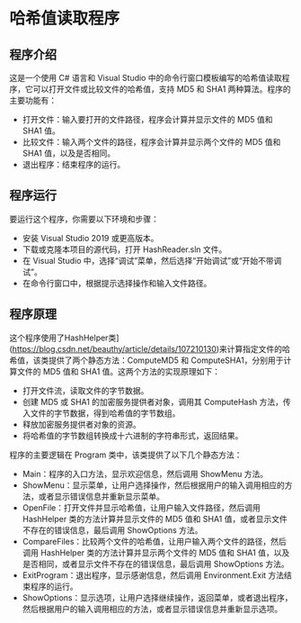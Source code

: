 # 哈希值读取程序

## 程序介绍

这是一个使用 C# 语言和 Visual Studio 中的命令行窗口模板编写的哈希值读取程序，它可以打开文件或比较文件的哈希值，支持 MD5 和 SHA1 两种算法。程序的主要功能有：

- 打开文件：输入要打开的文件路径，程序会计算并显示文件的 MD5 值和 SHA1 值。
- 比较文件：输入两个文件的路径，程序会计算并显示两个文件的 MD5 值和 SHA1 值，以及是否相同。
- 退出程序：结束程序的运行。

## 程序运行

要运行这个程序，你需要以下环境和步骤：

- 安装 Visual Studio 2019 或更高版本。
- 下载或克隆本项目的源代码，打开 HashReader.sln 文件。
- 在 Visual Studio 中，选择“调试”菜单，然后选择“开始调试”或“开始不带调试”。
- 在命令行窗口中，根据提示选择操作和输入文件路径。

## 程序原理

这个程序使用了HashHelper类](https://blog.csdn.net/beauthy/article/details/107210130)来计算指定文件的哈希值，该类提供了两个静态方法：ComputeMD5 和 ComputeSHA1，分别用于计算文件的 MD5 值和 SHA1 值。这两个方法的实现原理如下：

- 打开文件流，读取文件的字节数据。
- 创建 MD5 或 SHA1 的加密服务提供者对象，调用其 ComputeHash 方法，传入文件的字节数据，得到哈希值的字节数组。
- 释放加密服务提供者对象的资源。
- 将哈希值的字节数组转换成十六进制的字符串形式，返回结果。

程序的主要逻辑在 Program 类中，该类提供了以下几个静态方法：

- Main：程序的入口方法，显示欢迎信息，然后调用 ShowMenu 方法。
- ShowMenu：显示菜单，让用户选择操作，然后根据用户的输入调用相应的方法，或者显示错误信息并重新显示菜单。
- OpenFile：打开文件并显示哈希值，让用户输入文件路径，然后调用 HashHelper 类的方法计算并显示文件的 MD5 值和 SHA1 值，或者显示文件不存在的错误信息，最后调用 ShowOptions 方法。
- CompareFiles：比较两个文件的哈希值，让用户输入两个文件的路径，然后调用 HashHelper 类的方法计算并显示两个文件的 MD5 值和 SHA1 值，以及是否相同，或者显示文件不存在的错误信息，最后调用 ShowOptions 方法。
- ExitProgram：退出程序，显示感谢信息，然后调用 Environment.Exit 方法结束程序的运行。
- ShowOptions：显示选项，让用户选择继续操作，返回菜单，或者退出程序，然后根据用户的输入调用相应的方法，或者显示错误信息并重新显示选项。
